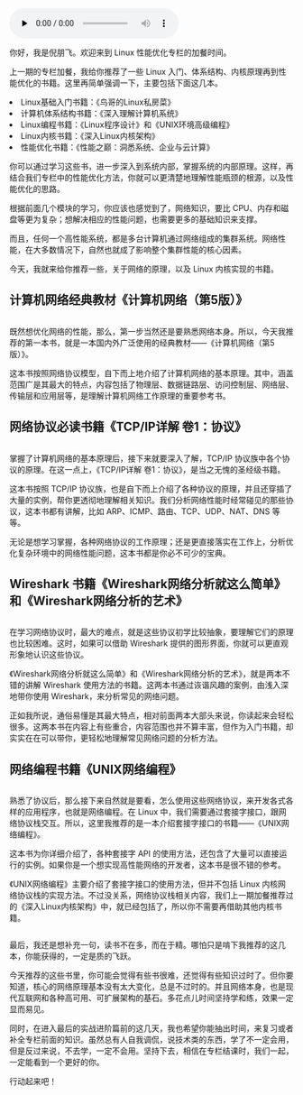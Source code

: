 <audio id="audio" title="加餐（二） | 书单推荐：网络原理和 Linux 内核实现" controls="" preload="none"><source id="mp3" src="https://static001.geekbang.org/resource/audio/e2/46/e24af09796ec670798000ebce759a546.mp3"></audio>

你好，我是倪朋飞。欢迎来到 Linux 性能优化专栏的加餐时间。

上一期的专栏加餐，我给你推荐了一些 Linux 入门、体系结构、内核原理再到性能优化的书籍。这里再简单强调一下，主要包括下面这几本。

<li>
Linux基础入门书籍：《鸟哥的Linux私房菜》
</li>
<li>
计算机体系结构书籍：《深入理解计算机系统》
</li>
<li>
Linux编程书籍：《Linux程序设计》和《UNIX环境高级编程》
</li>
<li>
Linux内核书籍：《深入Linux内核架构》
</li>
<li>
性能优化书籍：《性能之巅：洞悉系统、企业与云计算》
</li>

你可以通过学习这些书，进一步深入到系统内部，掌握系统的内部原理。这样，再结合我们专栏中的性能优化方法，你就可以更清楚地理解性能瓶颈的根源，以及性能优化的思路。

根据前面几个模块的学习，你应该也感觉到了，网络知识，要比 CPU、内存和磁盘等更为复杂；想解决相应的性能问题，也需要更多的基础知识来支撑。

而且，任何一个高性能系统，都是多台计算机通过网络组成的集群系统。网络性能，在大多数情况下，自然也就成了影响整个集群性能的核心因素。

今天，我就来给你推荐一些，关于网络的原理，以及 Linux 内核实现的书籍。

## 计算机网络经典教材《计算机网络（第5版）》

<img src="https://static001.geekbang.org/resource/image/ce/36/cef3bf15fa095140d499ba56fe4f2e36.png" alt="">

既然想优化网络的性能，那么，第一步当然还是要熟悉网络本身。所以，今天我推荐的第一本书，就是一本国内外广泛使用的经典教材——《计算机网络（第5版）》。

这本书按照网络协议模型，自下而上地介绍了计算机网络的基本原理。其中，涵盖范围广是其最大的特点，内容包括了物理层、数据链路层、访问控制层、网络层、传输层和应用层等，是理解计算机网络工作原理的重要参考书。

## 网络协议必读书籍《TCP/IP详解 卷1：协议》

<img src="https://static001.geekbang.org/resource/image/07/56/07732b5c083e68874e0796a6ba708f56.png" alt="">

掌握了计算机网络的基本原理后，接下来就要深入了解，TCP/IP 协议族中各个协议的原理。在这一点上，《TCP/IP详解 卷1：协议》，是当之无愧的圣经级书籍。

这本书按照 TCP/IP 协议族，也是自下而上介绍了各种协议的原理，并且还穿插了大量的实例，帮你更透彻地理解相关知识。我们分析网络性能时经常碰见的那些协议，这本书都有讲解，比如 ARP、ICMP、路由、TCP、UDP、NAT、DNS 等等。

无论是想学习掌握，各种网络协议的工作原理；还是更直接落实在工作上，分析优化复杂环境中的网络性能问题，这本书都是你必不可少的宝典。

## Wireshark 书籍《Wireshark网络分析就这么简单》和《Wireshark网络分析的艺术》

<img src="https://static001.geekbang.org/resource/image/fe/79/feaf5c9f1b5dd8c4a1546344c67e3979.png" alt=""><img src="https://static001.geekbang.org/resource/image/27/f6/278f19c944ae955de49575bca3fde0f6.png" alt="">

在学习网络协议时，最大的难点，就是这些协议初学比较抽象，要理解它们的原理也比较困难。这时，如果可以借助 Wireshark 提供的图形界面，你就可以更直观形象地认识这些协议。

《Wireshark网络分析就这么简单》和《Wireshark网络分析的艺术》，就是两本不错的讲解 Wireshark 使用方法的书籍。这两本书通过诙谐风趣的案例，由浅入深地带你使用 Wireshark，来分析常见的网络问题。

正如我所说，通俗易懂是其最大特点，相对前面两本大部头来说，你读起来会轻松很多。这两本书在内容上有些重合，内容范围也并不算丰富，但作为入门书籍，却实实在在可以带你，更轻松地理解常见网络问题的分析方法。

## 网络编程书籍《UNIX网络编程》

<img src="https://static001.geekbang.org/resource/image/74/7e/74f218f137c7a61d7cb40c117831137e.png" alt="">

熟悉了协议后，那么接下来自然就是要看，怎么使用这些网络协议，来开发各式各样的应用程序，也就是网络编程。在 Linux 中，我们需要通过套接字接口，跟网络协议栈交互。所以，这里我推荐的是一本介绍套接字接口的书籍——《UNIX网络编程》。

这本书为你详细介绍了，各种套接字 API 的使用方法，还包含了大量可以直接运行的实例。如果你是一个想实现高性能网络的开发者，这本书是很不错的参考。

《UNIX网络编程》主要介绍了套接字接口的使用方法，但并不包括 Linux 内核网络协议栈的实现方法。不过没关系，网络协议栈相关内容，我们上一期加餐推荐过的《深入Linux内核架构》中，就已经包括了，所以你不需要再借助其他内核书籍。

<img src="https://static001.geekbang.org/resource/image/e1/5e/e1ed53283b51ed81a96b9c9d2e72d65e.png" alt="">

最后，我还是想补充一句，读书不在多，而在于精。哪怕只是啃下我推荐的这几本，你能获得的，一定是质的飞跃。

今天推荐的这些书里，你可能会觉得有些书很难，还觉得有些知识过时了。但你要知道，核心的网络原理基本没有太大变化，总是不过时的。并且网络本身，也是现代互联网和各种高可用、可扩展架构的基石。多花点儿时间坚持学和练，效果一定显而易见。

同时，在进入最后的实战进阶篇前的这几天，我也希望你能抽出时间，来复习或者补全专栏前面的知识。虽然总有人自我调侃，说技术类的东西，学了不一定会用，但是反过来说，不去学，一定不会用。坚持下去，相信在专栏结课时，我们一起，一定能看到一个更好的你。

行动起来吧！


